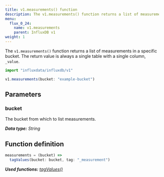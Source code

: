 ```yaml
---
title: v1.measurements() function
description: The v1.measurements() function returns a list of measurements in a specific bucket.
menu:
  flux_0_24:
    name: v1.measurements
    parent: InfluxDB v1
weight: 1
---
```


The `v1.measurements()` function returns a list of measurements in a specific bucket.
The return value is always a single table with a single column, `_value`.

```js
import "influxdata/influxdb/v1"

v1.measurements(bucket: "example-bucket")
```

## Parameters

### bucket
The bucket from which to list measurements.

_**Data type:** String_

## Function definition
```js
measurements = (bucket) =>
  tagValues(bucket: bucket, tag: "_measurement")
```

_**Used functions:**
[tagValues()](/flux/v0.24/functions/influxdb-v1/tagvalues)_
